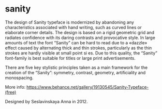 # sanity

The design of Sanity typeface is modernized by abandoning any characteristics associated with hand writing, such as curved lines or elaborate corner details. The design is based on a rigid geometric grid and radiates confidence with its daring contrasts and provocative style. 
In large amounts of text the font “Sanity” can be hard to read due to a «dazzle» effect caused by alternating thick and thin strokes, particularly as the thin strokes are hardly visible at small point si es. Due to this quality, the “Sanity” font-family is best suitable for titles or large print advertisements. 

There are five key stylistic principles taken as a main framework for the creation of the “Sanity”: symmetry, contrast, geometry, artificiality and monospacing.

More info: https://www.behance.net/gallery/19130545/Sanity-Typeface-(free)

Designed by Seslavinskaya Anna in 2012.
